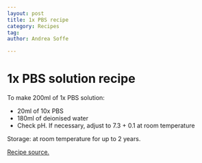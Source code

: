 ```yaml
---
layout: post
title: 1x PBS recipe
category: Recipes
tag:
author: Andrea Soffe

---
```


# 1x PBS solution recipe

To make 200ml of 1x PBS solution:
* 20ml of 10x PBS
* 180ml of deionised water
* Check pH. If necessary, adjust to 7.3 + 0.1 at room temperature

Storage: at room temperature for up to 2 years.

[Recipe source.](https://biocare.net/wp-content/uploads/PBS940.pdf)
